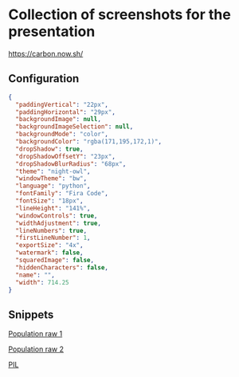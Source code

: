 # Collection of screenshots for the presentation

https://carbon.now.sh/

## Configuration

```json
{
  "paddingVertical": "22px",
  "paddingHorizontal": "29px",
  "backgroundImage": null,
  "backgroundImageSelection": null,
  "backgroundMode": "color",
  "backgroundColor": "rgba(171,195,172,1)",
  "dropShadow": true,
  "dropShadowOffsetY": "23px",
  "dropShadowBlurRadius": "68px",
  "theme": "night-owl",
  "windowTheme": "bw",
  "language": "python",
  "fontFamily": "Fira Code",
  "fontSize": "18px",
  "lineHeight": "141%",
  "windowControls": true,
  "widthAdjustment": true,
  "lineNumbers": true,
  "firstLineNumber": 1,
  "exportSize": "4x",
  "watermark": false,
  "squaredImage": false,
  "hiddenCharacters": false,
  "name": "",
  "width": 714.25
}
```

## Snippets

[Population raw 1]()

[Population raw 2](https://carbon.now.sh/?bg=rgba%28171%2C195%2C172%2C1%29&t=night-owl&wt=bw&l=python&width=714.25&ds=true&dsyoff=23px&dsblur=68px&wc=true&wa=true&pv=22px&ph=29px&ln=true&fl=1&fm=Fira+Code&fs=18px&lh=141%25&si=false&es=4x&wm=false&code=import%2520pyam%250A%250Aconnection_name%2520%253D%2520%2522ssp%2522%250Aconn%2520%253D%2520pyam.iiasa.Connection%28connection_name%29%250A%250Amodel%2520%253D%2520%2522IIASA-WiC%2520POP%25202023%2522%250Avariable%2520%253D%2520%2522Population%2522%250Aregion%2520%253D%2520%2522World%2522%250Ascenario%2520%253D%2520%255B%2522SSP1%2522%252C%2520%2522SSP2%2522%252C%2520%2522SSP3%2522%252C%2520%2522SSP4%2522%252C%2520%2522SSP5%2522%255D%250A%250Araw_population%2520%253D%2520conn.query%28%250A%2520%2520%2520%2520variable%253Dvariable%252C%250A%2520%2520%2520%2520model%253Dmodel%252C%250A%2520%2520%2520%2520scenario%253Dscenario%252C%250A%2520%2520%2520%2520region%253Dregion%252C%250A%29)

[PIL](https://carbon.now.sh/?bg=rgba%28171%2C195%2C172%2C1%29&t=night-owl&wt=none&l=python&width=714.25&ds=true&dsyoff=20px&dsblur=68px&wc=true&wa=true&pv=56px&ph=56px&ln=true&fl=1&fm=Fira+Code&fs=14px&lh=133%25&si=false&es=4x&wm=false&code=from%2520pathlib%2520import%2520Path%250Aimport%2520matplotlib.pyplot%2520as%2520plt%250Aimport%2520pandas%2520as%2520pd%250A%250A%2523%2520...%2520code%2520for%2520setting%2520filepaths%2520...%250A%250Apil%2520%253D%2520pd.read_csv%28pil_file%252C%2520index_col%253D%2522Scenario%2522%29%250A%250A%2523%2520...%2520code%2520for%2520plot%2520style%2520%2526%2520labels%2520...%250A%250Afig%252C%2520axs%2520%253D%2520plt.subplots%281%252C%25202%252C%2520figsize%253D%2810%252C%25205%29%29%250A%250Apil.plot%28ax%253Daxs%255B1%255D%252C%2520legend%253DFalse%252C%2520color%253Dcolors%29%250A%250Aaxs%255B1%255D.set_title%28%2522Produzione%2520Interna%2520Lorda%2520a%2520livello%2520globale%2522%29%250Aaxs%255B1%255D.set_xlabel%28%2522Anno%2522%29%250Aaxs%255B1%255D.set_ylabel%28%2522PIL%2520%28mld%2520USD%252Fanno%29%2522%29%250A%250Aplt.show%28%29)